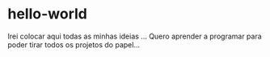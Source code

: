 # hello-world
Irei colocar aqui todas as minhas ideias ...
Quero  aprender a programar para poder tirar  todos os projetos do papel...
